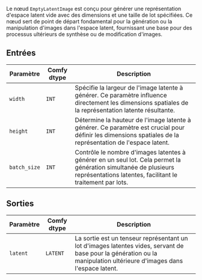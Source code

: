 Le nœud `EmptyLatentImage` est conçu pour générer une représentation d'espace latent vide avec des dimensions et une taille de lot spécifiées. Ce nœud sert de point de départ fondamental pour la génération ou la manipulation d'images dans l'espace latent, fournissant une base pour des processus ultérieurs de synthèse ou de modification d'images.

## Entrées

| Paramètre   | Comfy dtype | Description |
|-------------|-------------|-------------|
| `width`     | `INT`       | Spécifie la largeur de l'image latente à générer. Ce paramètre influence directement les dimensions spatiales de la représentation latente résultante. |
| `height`    | `INT`       | Détermine la hauteur de l'image latente à générer. Ce paramètre est crucial pour définir les dimensions spatiales de la représentation de l'espace latent. |
| `batch_size`| `INT`       | Contrôle le nombre d'images latentes à générer en un seul lot. Cela permet la génération simultanée de plusieurs représentations latentes, facilitant le traitement par lots. |

## Sorties

| Paramètre | Comfy dtype | Description |
|-----------|-------------|-------------|
| `latent`  | `LATENT`    | La sortie est un tenseur représentant un lot d'images latentes vides, servant de base pour la génération ou la manipulation ultérieure d'images dans l'espace latent. |
